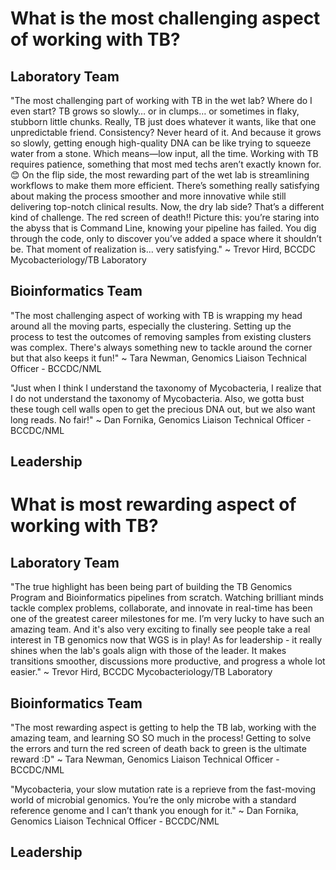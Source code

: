 # What is the most challenging aspect of working with TB?

## Laboratory Team

"The most challenging part of working with TB in the wet lab? Where do I even start? TB grows so slowly… or in clumps… or sometimes in flaky, stubborn little chunks. Really, TB just does whatever it wants, like that one unpredictable friend. Consistency? Never heard of it. And because it grows so slowly, getting enough high-quality DNA can be like trying to squeeze water from a stone. Which means—low input, all the time. Working with TB requires patience, something that most med techs aren’t exactly known for. 😊  On the flip side, the most rewarding part of the wet lab is streamlining workflows to make them more efficient. There’s something really satisfying about making the process smoother and more innovative while still delivering top-notch clinical results.
Now, the dry lab side? That’s a different kind of challenge. The red screen of death!! Picture this: you’re staring into the abyss that is Command Line, knowing your pipeline has failed. You dig through the code, only to discover you’ve added a space where it shouldn’t be. That moment of realization is... very satisfying." ~ Trevor Hird, BCCDC Mycobacteriology/TB Laboratory 

## Bioinformatics Team 

"The most challenging aspect of working with TB is wrapping my head around all the moving parts, especially the clustering. Setting up the process to test the outcomes of removing samples from existing clusters was complex. There's always something new to tackle around the corner but that also keeps it fun!" ~ Tara Newman, Genomics Liaison Technical Officer - BCCDC/NML

"Just when I think I understand the taxonomy of Mycobacteria, I realize that I do not understand the taxonomy of Mycobacteria. Also, we gotta bust these tough cell walls open to get the precious DNA out, but we also want long reads. No fair!" ~ Dan Fornika, Genomics Liaison Technical Officer - BCCDC/NML

## Leadership

# What is most rewarding aspect of working with TB?

## Laboratory Team

"The true highlight has been being part of building the TB Genomics Program and Bioinformatics pipelines from scratch. Watching brilliant minds tackle complex problems, collaborate, and innovate in real-time has been one of the greatest career milestones for me. I’m very lucky to have such an amazing team.
And it's also very exciting to finally see people take a real interest in TB genomics now that WGS is in play!
As for leadership - it really shines when the lab's goals align with those of the leader. It makes transitions smoother, discussions more productive, and progress a whole lot easier." ~ Trevor Hird, BCCDC Mycobacteriology/TB Laboratory


## Bioinformatics Team 

"The most rewarding aspect is getting to help the TB lab, working with the amazing team, and learning SO SO much in the process! Getting to solve the errors and turn the red screen of death back to green is the ultimate reward :D" ~ Tara Newman, Genomics Liaison Technical Officer - BCCDC/NML

"Mycobacteria, your slow mutation rate is a reprieve from the fast-moving world of microbial genomics. You’re the only microbe with a standard reference genome and I can’t thank you enough for it." ~ Dan Fornika, Genomics Liaison Technical Officer - BCCDC/NML

## Leadership
